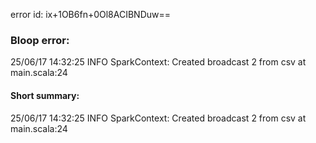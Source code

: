 error id: ix+1OB6fn+0Ol8ACIBNDuw==
### Bloop error:

25/06/17 14:32:25 INFO SparkContext: Created broadcast 2 from csv at main.scala:24
#### Short summary: 

25/06/17 14:32:25 INFO SparkContext: Created broadcast 2 from csv at main.scala:24